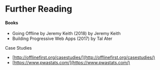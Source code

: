 # Further Reading

#### Books

* Going Offline by Jeremy Keith \(2018\) by Jeremy Keith
* Building Progressive Web Apps \(2017\) by Tal Ater

Case Studies

* [http://offlinefirst.org/casestudies/](http://offlinefirst.org/casestudies/)
* [https://www.pwastats.com/](https://www.pwastats.com/)



